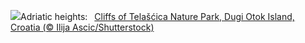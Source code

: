 ![](https://www.bing.com/th?id=OHR.DugiOtokCroatia_EN-US1981524043_UHD.jpg&w=1000)Adriatic heights:&nbsp;&ensp;[Cliffs of Telašćica Nature Park, Dugi Otok Island, Croatia (© Ilija Ascic/Shutterstock)](https://www.bing.com/th?id=OHR.DugiOtokCroatia_EN-US1981524043_UHD.jpg)
<br><br/>

